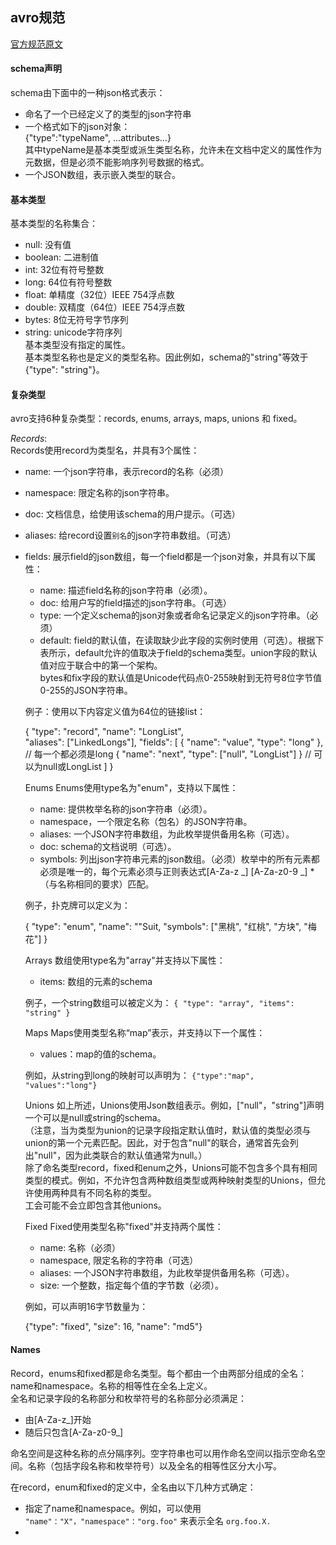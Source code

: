 ## avro规范
[官方规范原文](http://avro.apache.org/docs/current/spec.html)
#### schema声明
  schema由下面中的一种json格式表示：
  * 命名了一个已经定义了的类型的json字符串
  * 一个格式如下的json对象： <br>
    {"type":"typeName", ...attributes...} <br>
    其中typeName是基本类型或派生类型名称，允许未在文档中定义的属性作为元数据，但是必须不能影响序列号数据的格式。
  * 一个JSON数组，表示嵌入类型的联合。
  
#### 基本类型
基本类型的名称集合：
* null: 没有值
* boolean: 二进制值
* int: 32位有符号整数
* long: 64位有符号整数
* float: 单精度（32位）IEEE 754浮点数
* double: 双精度（64位）IEEE 754浮点数
* bytes: 8位无符号字节序列
* string: unicode字符序列<br>
  基本类型没有指定的属性。<br>
  基本类型名称也是定义的类型名称。因此例如，schema的"string"等效于{"type": "string"}。
        
#### 复杂类型
avro支持6种复杂类型：records, enums, arrays, maps, unions 和 fixed。<br>

_Records_:<br>
Records使用record为类型名，并具有3个属性：
* name: 一个json字符串，表示record的名称（必须）
* namespace: 限定名称的json字符串。
* doc: 文档信息，给使用该schema的用户提示。（可选）
* aliases: 给record设置`别名`的json字符串数组。（可选）
* fields: 展示field的json数组，每一个field都是一个json对象，并具有以下属性：<br>
    * name: 描述field名称的json字符串（必须）。
    * doc: 给用户写的field描述的json字符串。（可选）
    * type: 一个定义schema的json对象或者命名记录定义的json字符串。（必须）
    * default: field的默认值，在读取缺少此字段的实例时使用（可选）。根据下表所示，default允许的值取决于field的schema类型。union字段的默认值对应于联合中的第一个架构。<br>
    bytes和fix字段的默认值是Unicode代码点0-255映射到无符号8位字节值0-255的JSON字符串。
    
  例子：使用以下内容定义值为64位的链接list：
   
    {
        "type": "record",
        "name": "LongList",     
        "aliases": ["LinkedLongs"],
        "fields": [
            { "name": "value", "type": "long" },   // 每一个都必须是long
            { "name": "next", "type": ["null", "LongList"] }   // 可以为null或LongList
        ]
    }
        
  Enums
  Enums使用type名为"enum"，支持以下属性：
  * name: 提供枚举名称的json字符串（必须）。
  * namespace，一个限定名称（包名）的JSON字符串。
  * aliases: 一个JSON字符串数组，为此枚举提供备用名称（可选）。
  * doc: schema的文档说明（可选）。
  * symbols: 列出json字符串元素的json数组。（必须）枚举中的所有元素都必须是唯一的，每个元素必须与正则表达式[A-Za-z _] [A-Za-z0-9 _] *（与名称相同的要求）匹配。
  
  例子，扑克牌可以定义为：
  
    {
        "type": "enum",
        "name": ""Suit,
        "symbols": ["黑桃", "红桃", "方块", "梅花"]
    }
    
  Arrays
  数组使用type名为"array"并支持以下属性：
  * items: 数组的元素的schema
  
  例子，一个string数组可以被定义为：
  `{
        "type": "array",
        "items": "string"
   }`
    
  
  Maps
  Maps使用类型名称“map”表示，并支持以下一个属性：
  * values：map的值的schema。
  
  例如，从string到long的映射可以声明为： `{"type":"map", "values":"long"}`
  
  Unions
  如上所述，Unions使用Json数组表示。例如，["null"，"string"]声明一个可以是null或string的schema。<br>
  （注意，当为类型为union的记录字段指定默认值时，默认值的类型必须与union的第一个元素匹配。因此，对于包含"null"的联合，通常首先会列出"null"，因为此类联合的默认值通常为null。）<br>
  除了命名类型record，fixed和enum之外，Unions可能不包含多个具有相同类型的模式。例如，不允许包含两种数组类型或两种映射类型的Unions，但允许使用两种具有不同名称的类型。<br>
  工会可能不会立即包含其他unions。
  
  Fixed
  Fixed使用类型名称"fixed"并支持两个属性：
  * name: 名称（必须）
  * namespace, 限定名称的字符串（可选）
  * aliases: 一个JSON字符串数组，为此枚举提供备用名称（可选）。
  * size: 一个整数，指定每个值的字节数（必须）。
  
  例如，可以声明16字节数量为：
  
    {"type": "fixed", "size": 16, "name": "md5"}
    
    
    
#### Names
  Record，enums和fixed都是命名类型。每个都由一个由两部分组成的全名：name和namespace。名称的相等性在全名上定义。<br>
  全名和记录字段的名称部分和枚举符号的名称部分必须满足：
  * 由[A-Za-z_]开始
  * 随后只包含[A-Za-z0-9_]
  
  命名空间是这种名称的点分隔序列。空字符串也可以用作命名空间以指示空命名空间。名称（包括字段名称和枚举符号）以及全名的相等性区分大小写。
  
  在record，enum和fixed的定义中，全名由以下几种方式确定：
  * 指定了name和namespace。例如，可以使用 `"name"："X"，"namespace"："org.foo"` 来表示全名 `org.foo.X.`
  * 
  

